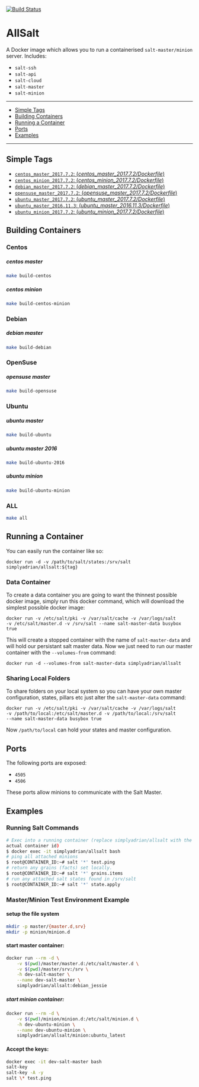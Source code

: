 [![Build Status](https://travis-ci.org/intuitivetechnologygroup/allsalt.svg?branch=master)](https://travis-ci.org/intuitivetechnologygroup/allsalt)

# AllSalt

A Docker image which allows you to run a containerised `salt-master/minion` server.
Includes:

* `salt-ssh`
* `salt-api`
* `salt-cloud`
* `salt-master`
* `salt-minion`

---

* [Simple Tags](#simple-tags)
* [Building Containers](#building-containers)
* [Running a Container](#running-container)
* [Ports](#ports)
* [Examples](#examples)

---

## <a name="simple-tags"></a> Simple Tags

- [`centos_master_2017.7.2`: (*centos_master_2017.7.2/Dockerfile*)](https://github.com/simplyadrian/allsalt/blob/master/centos/master/Dockerfile)
- [`centos_minion_2017.7.2`: (*centos_minion_2017.7.2/Dockerfile*)](https://github.com/simplyadrian/allsalt/blob/master/centos/minion/Dockerfile)
- [`debian_master_2017.7.2`: (*debian_master_2017.7.2/Dockerfile*)](https://github.com/simplyadrian/allsalt/blob/master/debian/Dockerfile)
- [`opensuse_master_2017.7.2`: (*opensuse_master_2017.7.2/Dockerfile*)](https://github.com/simplyadrian/allsalt/blob/master/opensuse/Dockerfile)
- [`ubuntu_master_2017.7.2`: (*ubuntu_master_2017.7.2/Dockerfile*)](https://github.com/simplyadrian/allsalt/blob/master/ubuntu/master-xenial/Dockerfile)
- [`ubuntu_master_2016.11.3`: (*ubuntu_master_2016.11.3/Dockerfile*)](https://github.com/simplyadrian/allsalt/blob/master/ubuntu/master-2016.11.3/Dockerfile)
- [`ubuntu_minion_2017.7.2`: (*ubuntu_minion_2017.7.2/Dockerfile*)](https://github.com/simplyadrian/allsalt/blob/master/ubuntu/minion/Dockerfile)


## <a name="building-containers"></a> Building Containers

### Centos

##### centos master

```bash
make build-centos
```

##### centos minion

```bash
make build-centos-minion
```

### Debian

##### debian master

```bash
make build-debian
```

### OpenSuse

##### opensuse master

```bash
make build-opensuse
```

### Ubuntu

##### ubuntu master

```bash
make build-ubuntu
```

##### ubuntu master 2016

```bash
make build-ubuntu-2016
```

##### ubuntu minion

```bash
make build-ubuntu-minion
```

### ALL

```bash
make all
```

## <a name="running-container"></a> Running a Container

You can easily run the container like so:

    docker run -d -v /path/to/salt/states:/srv/salt simplyadrian/allsalt:${tag}

### Data Container

To create a data container you are going to want the thinnest possible docker
image, simply run this docker command, which will download the simplest possible
docker image:

    docker run -v /etc/salt/pki -v /var/salt/cache -v /var/logs/salt
    -v /etc/salt/master.d -v /srv/salt --name salt-master-data busybox true

This will create a stopped container with the name of `salt-master-data` and
will hold our persistant salt master data. Now we just need to run our master
container with the `--volumes-from` command:

    docker run -d --volumes-from salt-master-data simplyadrian/allsalt

### Sharing Local Folders

To share folders on your local system so you can have your own master
configuration, states, pillars etc just alter the `salt-master-data`
command:

    docker run -v /etc/salt/pki -v /var/salt/cache -v /var/logs/salt
    -v /path/to/local:/etc/salt/master.d -v /path/to/local:/srv/salt
    --name salt-master-data busybox true

Now `/path/to/local` can hold your states and master configuration.


## <a name="ports"></a> Ports

The following ports are exposed:

 * `4505`
 * `4506`

These ports allow minions to communicate with the Salt Master.


## <a name="examples"></a> Examples

### Running Salt Commands

```bash
# Exec into a running container (replace simplyadrian/allsalt with the
actual container id)
$ docker exec -it simplyadrian/allsalt bash
# ping all attached minions
$ root@CONTAINER_ID:~# salt '*' test.ping
# return any grains (facts) set locally.
$ root@CONTAINER_ID:~# salt '*' grains.items
# run any attached salt states found in /srv/salt
$ root@CONTAINER_ID:~# salt '*' state.apply
```


### Master/Minion Test Environment Example

#### setup the file system

```bash
mkdir -p master/{master.d,srv}
mkdir -p minion/minion.d
```

#### start master container:

```bash
docker run --rm -d \
    -v $(pwd)/master/master.d:/etc/salt/master.d \
    -v $(pwd)/master/srv:/srv \
    -h dev-salt-master \
    --name dev-salt-master \
    simplyadrian/allsalt:debian_jessie
```

##### start minion container:

```bash
docker run --rm -d \
    -v $(pwd)/minion/minion.d:/etc/salt/minion.d \
    -h dev-ubuntu-minion \
    --name dev-ubuntu-minion \
    simplyadrian/allsalt/minion:ubuntu_latest
```

#### Accept the keys:

```bash
docker exec -it dev-salt-master bash
salt-key
salt-key -A -y
salt \* test.ping
```
